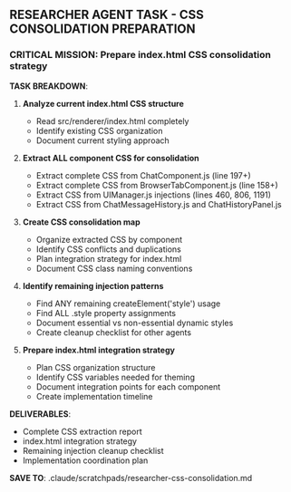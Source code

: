 ## RESEARCHER AGENT TASK - CSS CONSOLIDATION PREPARATION

### **CRITICAL MISSION**: Prepare index.html CSS consolidation strategy

**TASK BREAKDOWN**:

1. **Analyze current index.html CSS structure**
   - Read src/renderer/index.html completely
   - Identify existing CSS organization
   - Document current styling approach

2. **Extract ALL component CSS for consolidation**
   - Extract complete CSS from ChatComponent.js (line 197+)
   - Extract complete CSS from BrowserTabComponent.js (line 158+)
   - Extract CSS from UIManager.js injections (lines 460, 806, 1191)
   - Extract CSS from ChatMessageHistory.js and ChatHistoryPanel.js

3. **Create CSS consolidation map**
   - Organize extracted CSS by component
   - Identify CSS conflicts and duplications
   - Plan integration strategy for index.html
   - Document CSS class naming conventions

4. **Identify remaining injection patterns**
   - Find ANY remaining createElement('style') usage
   - Find ALL .style property assignments
   - Document essential vs non-essential dynamic styles
   - Create cleanup checklist for other agents

5. **Prepare index.html integration strategy**
   - Plan CSS organization structure
   - Identify CSS variables needed for theming
   - Document integration points for each component
   - Create implementation timeline

**DELIVERABLES**:
- Complete CSS extraction report
- index.html integration strategy
- Remaining injection cleanup checklist
- Implementation coordination plan

**SAVE TO**: .claude/scratchpads/researcher-css-consolidation.md